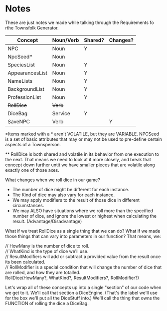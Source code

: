 # Notes
These are just notes we made while talking through the Requirements fo rthe Townsfolk Generator.

| **Concept** | **Noun/Verb** | **Shared?** | **Changes?** |
|---------|-----------|---------|----------|
| NPC | Noun | Y |  |
| NpcSeed* | Noun |  |  |
| SpeciesList | Noun | Y |  |
| AppearancesList | Noun | Y |  |
| NameLists | Noun | Y |  |
| BackgroundList | Noun | Y |  |
| ProfessionList | Noun | Y |  |
| ~~RollDice~~ | ~~Verb~~ |  |  |
| DiceBag | Service | Y |  |
| SaveNPC | Verb |  | Y |

*Items marked with a * aren't VOLATILE, but they are VARIABLE.
NPCSeed is a set of basic attributes that may or may not be used to pre-define certain aspects of a Townsperson.

** RollDice is both shared and volatile in its behavior from one execution to the next.
That means we need to look at it more closely, and break that concept down further untit we have smaller pieces that are volatile along exactly one of those axes.

What changes when we roll dice in our game?
- The number of dice might be different for each instance.
- The Kind of dice may also vary for each instance.
- We may apply modifiers to the result of those dice in different circumstances.
- We may ALSO have situations where we roll more than the specified number of dice, and ignore the lowest or highest when calculating the result.  (Advantage/Disadvantage)

What if we treat RollDice as a single thing that we can do?
What if we made those things that can vary into parameters in our function?
That means, we:

// HowMany is the number of dice to roll.  
// WhatKind is the type of dice we'll use.  
// ResultModifiers will add or subtract a provided value from the result once its been calculated.  
// RollModifier is a special condition that will change the number of dice that are rolled, and how they are totalled.  
RollDice(HowMany?, WhatKind?, ResultModifiers?, RollModifier?)

Let's wrap all of these concepts up into a single "section" of our code when we get to it.  We'll call that section a DiceEngine.  (That's the label we'll use for the box we'll put all the DiceStuff into.)  We'll call the thing that owns the FUNCTION of rolling the dice a DiceBag.